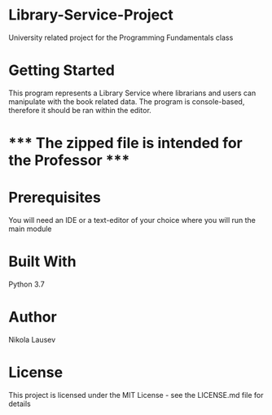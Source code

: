# Library-Service-Project
University related project for the Programming Fundamentals class

# Getting Started
This program represents a Library Service where librarians and users can manipulate with the book related data. The program is console-based, therefore it should be ran within the editor. 

# *** The zipped file is intended for the Professor ***

# Prerequisites
You will need an IDE or a text-editor of your choice where you will run the main module

# Built With
Python 3.7

# Author
Nikola Lausev

# License
This project is licensed under the MIT License - see the LICENSE.md file for details
